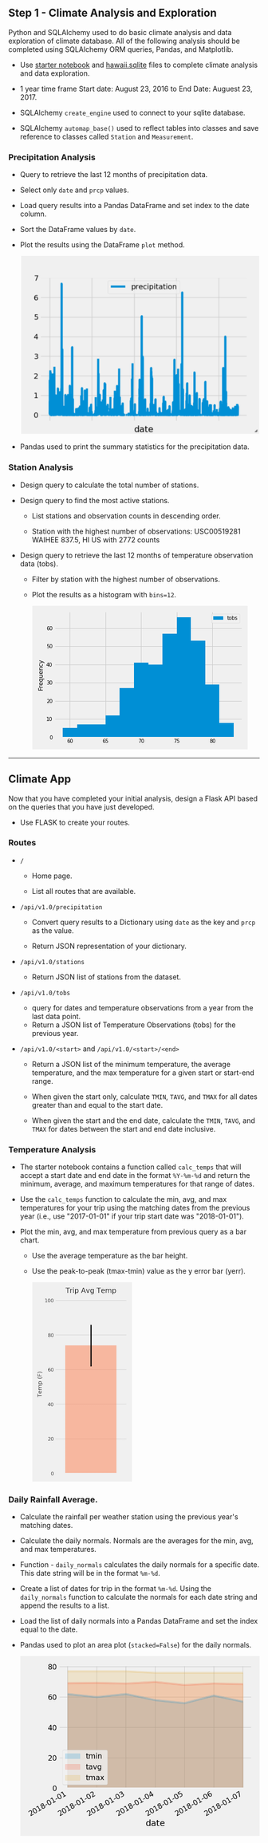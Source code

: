 ## Step 1 - Climate Analysis and Exploration

Python and SQLAlchemy used to do basic climate analysis and data exploration of climate database. All of the following analysis should be completed using SQLAlchemy ORM queries, Pandas, and Matplotlib.

* Use [starter notebook](climate_starter.ipynb) and [hawaii.sqlite](Resources/hawaii.sqlite) files to complete climate analysis and data exploration.

* 1 year time frame Start date: August 23, 2016 to End Date: Auguest 23, 2017.

* SQLAlchemy `create_engine` used to connect to your sqlite database.

* SQLAlchemy `automap_base()` used to reflect tables into classes and save reference to classes called `Station` and `Measurement`.

### Precipitation Analysis

* Query to retrieve the last 12 months of precipitation data.

* Select only `date` and `prcp` values.

* Load query results into a Pandas DataFrame and set index to the date column.

* Sort the DataFrame values by `date`.

* Plot the results using the DataFrame `plot` method.

  ![precipitation](Images/precipitation.png)

* Pandas used to print the summary statistics for the precipitation data.

### Station Analysis

* Design query to calculate the total number of stations.

* Design query to find the most active stations.

  * List stations and observation counts in descending order.

  * Station with the highest number of observations: USC00519281 WAIHEE 837.5, HI US with 2772 counts

* Design query to retrieve the last 12 months of temperature observation data (tobs).

  * Filter by station with the highest number of observations.

  * Plot the results as a histogram with `bins=12`.

    ![station-histogram](Images/station-histogram.png)

- - -

## Climate App

Now that you have completed your initial analysis, design a Flask API based on the queries that you have just developed.

* Use FLASK to create your routes.

### Routes

* `/`

  * Home page.

  * List all routes that are available.

* `/api/v1.0/precipitation`

  * Convert query results to a Dictionary using `date` as the key and `prcp` as the value.

  * Return JSON representation of your dictionary.

* `/api/v1.0/stations`

  * Return JSON list of stations from the dataset.

* `/api/v1.0/tobs`
  * query for dates and temperature observations from a year from the last data point.
  * Return a JSON list of Temperature Observations (tobs) for the previous year.

* `/api/v1.0/<start>` and `/api/v1.0/<start>/<end>`

  * Return a JSON list of the minimum temperature, the average temperature, and the max temperature for a given start or start-end range.

  * When given the start only, calculate `TMIN`, `TAVG`, and `TMAX` for all dates greater than and equal to the start date.

  * When given the start and the end date, calculate the `TMIN`, `TAVG`, and `TMAX` for dates between the start and end date inclusive.

### Temperature Analysis

* The starter notebook contains a function called `calc_temps` that will accept a start date and end date in the format `%Y-%m-%d` and return the minimum, average, and maximum temperatures for that range of dates.

* Use the `calc_temps` function to calculate the min, avg, and max temperatures for your trip using the matching dates from the previous year (i.e., use "2017-01-01" if your trip start date was "2018-01-01").

* Plot the min, avg, and max temperature from previous query as a bar chart.

  * Use the average temperature as the bar height.

  * Use the peak-to-peak (tmax-tmin) value as the y error bar (yerr).

    ![temperature](Images/temperature.png)

### Daily Rainfall Average.

* Calculate the rainfall per weather station using the previous year's matching dates.

* Calculate the daily normals. Normals are the averages for the min, avg, and max temperatures.

* Function - `daily_normals` calculates the daily normals for a specific date. This date string will be in the format `%m-%d`.

* Create a list of dates for trip in the format `%m-%d`. Using the `daily_normals` function to calculate the normals for each date string and append the results to a list.

* Load the list of daily normals into a Pandas DataFrame and set the index equal to the date.

* Pandas used to plot an area plot (`stacked=False`) for the daily normals.

  ![daily-normals](Images/daily-normals.png)
